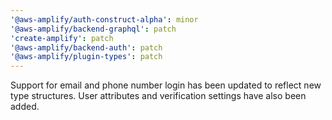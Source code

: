 ```yaml
---
'@aws-amplify/auth-construct-alpha': minor
'@aws-amplify/backend-graphql': patch
'create-amplify': patch
'@aws-amplify/backend-auth': patch
'@aws-amplify/plugin-types': patch
---
```


Support for email and phone number login has been updated to reflect new type structures. User attributes and verification settings have also been added.
